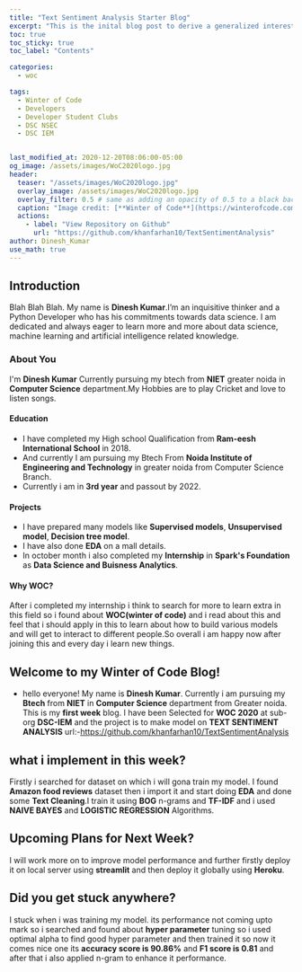 ```yaml
---
title: "Text Sentiment Analysis Starter Blog"
excerpt: "This is the inital blog post to derive a generalized interest for the project of Text Sentiment Analysis."
toc: true
toc_sticky: true
toc_label: "Contents"

categories:
  - woc

tags:
  - Winter of Code
  - Developers
  - Developer Student Clubs
  - DSC NSEC
  - DSC IEM


last_modified_at: 2020-12-20T08:06:00-05:00
og_image: /assets/images/WoC2020logo.jpg
header:
  teaser: "/assets/images/WoC2020logo.jpg"
  overlay_image: /assets/images/WoC2020logo.jpg
  overlay_filter: 0.5 # same as adding an opacity of 0.5 to a black background
  caption: "Image credit: [**Winter of Code**](https://winterofcode.com/) on [**Instagram**](https://www.instagram.com/winterofcode/)"
  actions:
    - label: "View Repository on Github"
      url: "https://github.com/khanfarhan10/TextSentimentAnalysis"
author: Dinesh_Kumar
use_math: true
---
```

## Introduction 
Blah Blah Blah. 
My name is **Dinesh Kumar**.I’m an inquisitive thinker and a Python Developer who has his commitments
towards data science. I am dedicated and always eager to learn more and
more about data science, machine learning and artificial intelligence
related knowledge.
### About You
I'm **Dinesh Kumar** Currently pursuing my btech from **NIET** greater noida in **Computer Science** department.My Hobbies are to play Cricket and love to listen songs.
#### Education
- I have completed my High school Qualification from **Ram-eesh International School** in 2018.
- And currently I am pursuing my Btech From **Noida Institute of Engineering and Technology** in greater noida from Computer Science Branch.
- Currently i am in **3rd year** and passout by 2022.
#### Projects
- I have prepared many models like **Supervised models**, **Unsupervised model**, **Decision tree model**.
- I have also done **EDA** on a mall details.
- In october month i also completed my **Internship** in **Spark's Foundation** as **Data Science and Buisness Analytics**.

#### Why WOC?
After i completed my internship i think to search for more to learn extra in this field so i found about **WOC(winter of code)** and i read about this and feel that i should apply in this to learn about how to build various models and will get to interact to different people.So overall i am happy now after joining this and every day i learn new things.

## Welcome to my Winter of Code Blog!
- hello everyone!
  My name is **Dinesh Kumar**. Currently i am pursuing my **Btech** from **NIET** in **Computer Science** department from Greater noida. This is my **first week** blog.
  I have been Selected for **WOC 2020** at sub-org **DSC-IEM** and the project is to make model on **TEXT SENTIMENT ANALYSIS**
  url:-https://github.com/khanfarhan10/TextSentimentAnalysis

## what i implement in this week?
Firstly i searched for dataset on which i will gona train my model. I found **Amazon food reviews** dataset then i import it and start doing **EDA** and done some **Text Cleaning**.I train it using **BOG** n-grams and **TF-IDF** and i used **NAIVE BAYES** and **LOGISTIC REGRESSION** Algorithms.

## Upcoming Plans for Next Week?
I will work more on to improve model performance and further firstly deploy it on local server using **streamlit** and then deploy it globally using **Heroku**.

## Did you get stuck anywhere?
I stuck when i was training my model. its performance not coming upto mark so i searched and found about **hyper parameter** tuning so i used optimal alpha to find good hyper parameter and then trained it so now it comes nice one its **accuracy score is 90.86%** and **F1 score is 0.81** and after that i also applied n-gram to enhance it performance.
